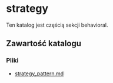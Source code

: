 # strategy

Ten katalog jest częścią sekcji behavioral.

## Zawartość katalogu

### Pliki

- [strategy_pattern.md](strategy_pattern.md)

